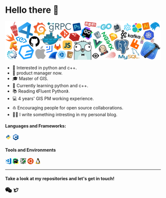 # Hello there 👋

![](https://github.com/Danielsweety/Danielsweety/blob/main/icon/header_white_.png)
 

* 🧐   Interested in python and c++.
* 💼   product manager now.
* 🎓   Master of GIS.
* 🌱   Currently learning python and c++.
* 📚   Reading 《Fluent Python》.
* 💻   4 years' GIS PM working experience.
* ⛵   Encouraging people for open source collaborations.
* ✍🏻   I write something intresting in my personal blog.



#### Languages and Frameworks:
<code><img height="20" src="https://github.com/Danielsweety/Danielsweety/blob/main/icon/python.png" alt="C++" title="C++"></code>
<code><img height="20" src="https://github.com/Danielsweety/Danielsweety/blob/main/icon/cpp.png" alt="Python" title="Python"></code>

#### Tools and Environments
<code><img height="20" src="https://github.com/Danielsweety/Danielsweety/blob/main/icon/visual-studio-code.png" alt="VSCode" title="VSCode"></code>
<code><img height="20" src="https://github.com/Danielsweety/Danielsweety/blob/main/icon/pycharm.png" title="PyCharm"></code>
<code><img height="20" src="https://github.com/Danielsweety/Danielsweety/blob/main/icon/vim.png" alt="Vim" title="Vim"></code>
<code><img height="20" src="https://github.com/Danielsweety/Danielsweety/blob/main/icon/ubuntu.png" alt="Ubuntu" title="Ubuntu"></code>
<code><img height="20" src="https://github.com/Danielsweety/Danielsweety/blob/main/icon/linux.png" alt="Linux" title="Linux"></code>

<hr>

#### Take a look at my repositories and let's get in touch!
<p>
<a herf="http://www.baidu.com"><img height="20" src="https://github.com/Danielsweety/Danielsweety/blob/main/icon/wechat.png" /></a>
<a herf="http://www.baidu.com"><img height="20" src="https://github.com/Danielsweety/Danielsweety/blob/main/icon/twitter.png"/></a>
</p>
